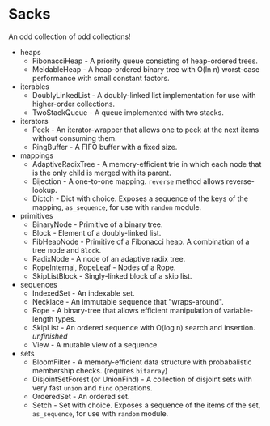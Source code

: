 # Sacks

An odd collection of odd collections!

* heaps
    * FibonacciHeap - A priority queue consisting of heap-ordered trees.
    * MeldableHeap - A heap-ordered binary tree with O(ln n) worst-case performance with small constant factors.
* iterables
    * DoublyLinkedList - A doubly-linked list implementation for use with higher-order collections.
    * TwoStackQueue - A queue implemented with two stacks.
* iterators
    * Peek - An iterator-wrapper that allows one to peek at the next items without consuming them.
    * RingBuffer - A FIFO buffer with a fixed size.
* mappings
    * AdaptiveRadixTree - A memory-efficient trie in which each node that is the only child is merged with its parent.
    * Bijection - A one-to-one mapping. `reverse` method allows reverse-lookup.
    * Dictch - Dict with choice. Exposes a sequence of the keys of the mapping, `as_sequence`, for use with `random` module.
* primitives
    * BinaryNode - Primitive of a binary tree.
    * Block - Element of a doubly-linked list.
    * FibHeapNode - Primitive of a Fibonacci heap.  A combination of a tree node and `Block`.
    * RadixNode - A node of an adaptive radix tree.
    * RopeInternal, RopeLeaf - Nodes of a Rope.
    * SkipListBlock - Singly-linked block of a skip list.
* sequences
    * IndexedSet - An indexable set.
    * Necklace - An immutable sequence that "wraps-around".
    * Rope - A binary-tree that allows efficient manipulation of variable-length types.
    * SkipList - An ordered sequence with O(log n) search and insertion. *unfinished*
    * View - A mutable view of a sequence.
* sets
    * BloomFilter - A memory-efficient data structure with probabalistic membership checks.  (requires `bitarray`)
    * DisjointSetForest (or UnionFind) - A collection of disjoint sets with very fast `union` and `find` operations.
    * OrderedSet - An ordered set.
    * Setch - Set with choice. Exposes a sequence of the items of the set, `as_sequence`, for use with `random` module.

